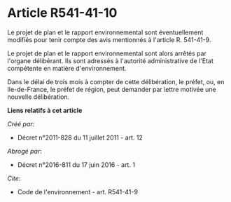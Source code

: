 # Article R541-41-10

Le projet de plan et le rapport environnemental sont éventuellement modifiés pour tenir compte des avis mentionnés à
l'article R. 541-41-9. 

Le projet de plan et le rapport environnemental sont alors arrêtés par l'organe délibérant. Ils sont adressés à l'autorité
administrative de l'Etat compétente en matière d'environnement. 

Dans le délai de trois mois à compter de cette délibération, le préfet, ou, en Ile-de-France, le préfet de région, peut
demander par lettre motivée une nouvelle délibération.

**Liens relatifs à cet article**

_Créé par_:

  - Décret n°2011-828 du 11 juillet 2011 - art. 12

_Abrogé par_:

  - Décret n°2016-811 du 17 juin 2016 - art. 1

_Cite_:

  - Code de l'environnement - art. R541-41-9
